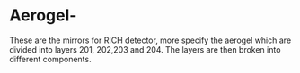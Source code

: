 # Aerogel-

These are the mirrors for RICH detector, more specify the aerogel which are divided into layers 201, 202,203 and 204.
The layers are then broken into different components.

